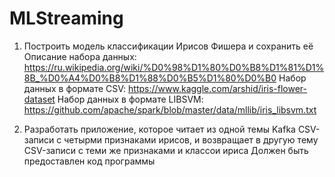 # MLStreaming
1) Построить модель классификации Ирисов Фишера и сохранить её Описание набора данных: https://ru.wikipedia.org/wiki/%D0%98%D1%80%D0%B8%D1%81%D1%8B_%D0%A4%D0%B8%D1%88%D0%B5%D1%80%D0%B0 Набор данных в формате CSV: https://www.kaggle.com/arshid/iris-flower-dataset Набор данных в формате LIBSVM: https://github.com/apache/spark/blob/master/data/mllib/iris_libsvm.txt 

2) Разработать приложение, которое читает из одной темы Kafka CSV-записи с четырми признаками ирисов, и возвращает в другую тему  CSV-записи с теми же признаками и классои ириса Должен быть предоставлен код программы
